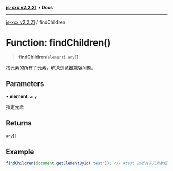 [**js-xxx v2.2.21**](../README.md) • **Docs**

***

[js-xxx v2.2.21](../README.md) / findChildren

# Function: findChildren()

> **findChildren**(`element`): `any`[]

找元素的所有子元素，解决浏览器兼容问题。

## Parameters

• **element**: `any`

指定元素

## Returns

`any`[]

## Example

```ts
findChildren(document.getElementById('test')); /// #test 的所有子元素数组
```
